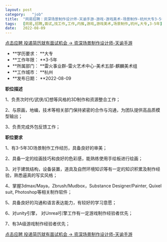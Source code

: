 ```yaml
---
layout:	post
category:	"job"
title:	"网易招聘：资深场景制作设计师-天谕手游-游戏-游戏美术-场景制作-杭州大专3-5年"
tags:	[网易,招聘,面试,找工作,工作,内推,游戏,游戏美术,场景制作,杭州,大专,3-5年]
date:	2022-08-09
---
```


[点击应聘 投递简历就有面试机会 ->  资深场景制作设计师-天谕手游](http://mobile.bole.netease.com/bole/boleDetail?id=16222&employeeId=346f03c3cda5f04c&key=all)



- **学历要求： **大专
- **工作年限： **3-5年
- **所属部门： **雷火事业群-雷火艺术中心-美术五部-麒麟美术组
- **工作城市： **杭州
- **发布日期： **2022-08-09



**职位描述**

1、负责次时代/武侠/幻想等风格的3D制作和资源整合工作；

2、与原画，地编，技术等相关部门保持紧密的合作与沟通，为团队提供高品质模型输出；

3、负责完成外包反馈工作；



**职位要求**

1、有3-5年3D场景制作工作经历，具备良好的审美；

2、具备一定的绘画技巧和良好的色彩感，能熟练使用手绘板进行绘画；

3、对于建筑结构，设备装置，道具及自然环境知识等有一定的知识积累及制作经验，熟悉逼真的写实风格；

4、掌握3dmax/Maya，Zbrush/Mudbox，Substance Designer/Painter, Quixel suit, Photoshop等相关制作软件；

5、具备良好的沟通和语言表达能力，有较好的学习意愿；

6、对unity引擎， 对Unreal引擎工作有一定游戏制作经验者优先；

7、有3A级游戏制作经验者优先；



[点击应聘 投递简历就有面试机会 ->  资深场景制作设计师-天谕手游](http://mobile.bole.netease.com/bole/boleDetail?id=16222&employeeId=346f03c3cda5f04c&key=all)